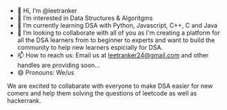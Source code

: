 - 👋 Hi, I’m @leetranker
- 👀 I’m interested in Data Structures & Algoritgms
- 🌱 I’m currently learning DSA with Python, Javascript, C++, C and Java
- 💞️ I’m looking to collaborate with all of you as I'm creating a platform for all the DSA learners from to beginner to experts and want to build the community to help new learners espicially for DSA.
- 📫 How to reach us: Email us at leetranker24@gmail.com and other handles are providing soon...
- 😄 Pronouns: We/us

We are excited to collabarate with everyone to make DSA easier for new comers and help them solving the questions of leetcode as well as hackerrank. 
